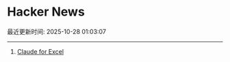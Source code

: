 # Hacker News

最近更新时间: 2025-10-28 01:03:07

--- 
1. [Claude for Excel](https://www.claude.com/claude-for-excel) 
